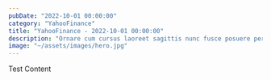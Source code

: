 ```yaml
---
pubDate: "2022-10-01 00:00:00"
category: "YahooFinance"
title: "YahooFinance - 2022-10-01 00:00:00"
description: "Ornare cum cursus laoreet sagittis nunc fusce posuere per euismod dis vehicula a, semper fames lacus maecenas dictumst pulvinar neque enim non potenti. Torquent hac sociosqu eleifend potenti."
image: "~/assets/images/hero.jpg"
---
```

Test Content